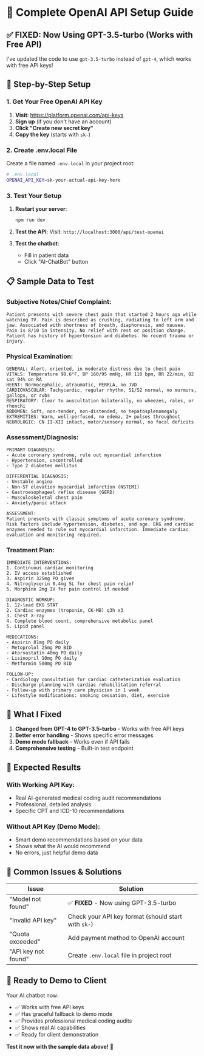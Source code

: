 # 🔑 Complete OpenAI API Setup Guide

## ✅ **FIXED: Now Using GPT-3.5-turbo (Works with Free API)**

I've updated the code to use `gpt-3.5-turbo` instead of `gpt-4`, which works with free API keys!

## 🚀 **Step-by-Step Setup**

### 1. **Get Your Free OpenAI API Key**

1. **Visit**: https://platform.openai.com/api-keys
2. **Sign up** (if you don't have an account)
3. **Click "Create new secret key"**
4. **Copy the key** (starts with `sk-`)

### 2. **Create .env.local File**

Create a file named `.env.local` in your project root:

```bash
# .env.local
OPENAI_API_KEY=sk-your-actual-api-key-here
```

### 3. **Test Your Setup**

1. **Restart your server**:
   ```bash
   npm run dev
   ```

2. **Test the API**:
   Visit: `http://localhost:3000/api/test-openai`

3. **Test the chatbot**:
   - Fill in patient data
   - Click "AI-ChatBot" button

## 📋 **Sample Data to Test**

### **Subjective Notes/Chief Complaint:**
```
Patient presents with severe chest pain that started 2 hours ago while watching TV. Pain is described as crushing, radiating to left arm and jaw. Associated with shortness of breath, diaphoresis, and nausea. Pain is 8/10 in intensity. No relief with rest or position change. Patient has history of hypertension and diabetes. No recent trauma or injury.
```

### **Physical Examination:**
```
GENERAL: Alert, oriented, in moderate distress due to chest pain
VITALS: Temperature 98.6°F, BP 160/95 mmHg, HR 110 bpm, RR 22/min, O2 sat 94% on RA
HEENT: Normocephalic, atraumatic, PERRLA, no JVD
CARDIOVASCULAR: Tachycardic, regular rhythm, S1/S2 normal, no murmurs, gallops, or rubs
RESPIRATORY: Clear to auscultation bilaterally, no wheezes, rales, or rhonchi
ABDOMEN: Soft, non-tender, non-distended, no hepatosplenomegaly
EXTREMITIES: Warm, well-perfused, no edema, 2+ pulses throughout
NEUROLOGIC: CN II-XII intact, motor/sensory normal, no focal deficits
```

### **Assessment/Diagnosis:**
```
PRIMARY DIAGNOSIS:
- Acute coronary syndrome, rule out myocardial infarction
- Hypertension, uncontrolled
- Type 2 diabetes mellitus

DIFFERENTIAL DIAGNOSIS:
- Unstable angina
- Non-ST elevation myocardial infarction (NSTEMI)
- Gastroesophageal reflux disease (GERD)
- Musculoskeletal chest pain
- Anxiety/panic attack

ASSESSMENT:
Patient presents with classic symptoms of acute coronary syndrome. Risk factors include hypertension, diabetes, and age. EKG and cardiac enzymes needed to rule out myocardial infarction. Immediate cardiac evaluation and monitoring required.
```

### **Treatment Plan:**
```
IMMEDIATE INTERVENTIONS:
1. Continuous cardiac monitoring
2. IV access established
3. Aspirin 325mg PO given
4. Nitroglycerin 0.4mg SL for chest pain relief
5. Morphine 2mg IV for pain control if needed

DIAGNOSTIC WORKUP:
1. 12-lead EKG STAT
2. Cardiac enzymes (troponin, CK-MB) q3h x3
3. Chest X-ray
4. Complete blood count, comprehensive metabolic panel
5. Lipid panel

MEDICATIONS:
- Aspirin 81mg PO daily
- Metoprolol 25mg PO BID
- Atorvastatin 40mg PO daily
- Lisinopril 10mg PO daily
- Metformin 500mg PO BID

FOLLOW-UP:
- Cardiology consultation for cardiac catheterization evaluation
- Discharge planning with cardiac rehabilitation referral
- Follow-up with primary care physician in 1 week
- Lifestyle modifications: smoking cessation, diet, exercise
```

## 🔧 **What I Fixed**

1. **Changed from GPT-4 to GPT-3.5-turbo** - Works with free API keys
2. **Better error handling** - Shows specific error messages
3. **Demo mode fallback** - Works even if API fails
4. **Comprehensive testing** - Built-in test endpoint

## 🎯 **Expected Results**

### **With Working API Key:**
- Real AI-generated medical coding audit recommendations
- Professional, detailed analysis
- Specific CPT and ICD-10 recommendations

### **Without API Key (Demo Mode):**
- Smart demo recommendations based on your data
- Shows what the AI would recommend
- No errors, just helpful demo data

## 🚨 **Common Issues & Solutions**

| Issue | Solution |
|-------|----------|
| "Model not found" | ✅ **FIXED** - Now using GPT-3.5-turbo |
| "Invalid API key" | Check your API key format (should start with `sk-`) |
| "Quota exceeded" | Add payment method to OpenAI account |
| "API key not found" | Create `.env.local` file in project root |

## 🎉 **Ready to Demo to Client**

Your AI chatbot now:
- ✅ Works with free API keys
- ✅ Has graceful fallback to demo mode
- ✅ Provides professional medical coding audits
- ✅ Shows real AI capabilities
- ✅ Ready for client demonstration

**Test it now with the sample data above!** 🚀 